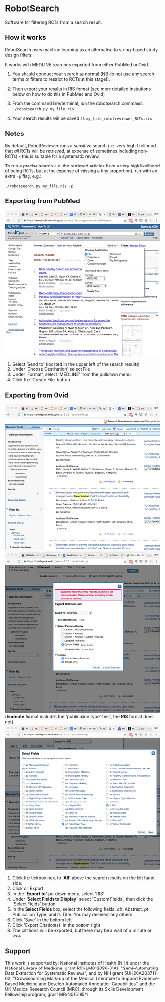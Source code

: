 # RobotSearch

Software for filtering RCTs from a search result.

## How it works

RobotSearch uses machine learning as an alternative to string-based study design filters.

It works with MEDLINE searches exported from either PubMed or Ovid. 

1. You should conduct your search as normal (NB do not use any search terms or filters to restrict to RCTs at this stage!).

2. Then export your results in RIS format (see more detailed instrutions below on how to do this in PubMed and Ovid)

3. From the command line/terminal, run the robotsearch command:
`./robotsearch.py my_file.ris`

4. Your search results will be saved as `my_file_robotreviewer_RCTs.ris`

## Notes

By default, RobotReviewer runs a *sensitive* search (i.e. very high likelihood that *all* RCTs will be retrieved, at expense of sometimes including non-RCTs) - this is suitable for a systematic review.

To run a *precise* search (i.e. the retrieved articles have a very high likelihood of being RCTs, but at the expense of missing a tiny proportion), run with an extra `-p` flag, e.g.:

`./robotsearch.py my_file.ris -p`

## Exporting from PubMed

![How to export from PubMed](pubmed_export.png)

1. Select 'Send to' (located in the upper left of the search results)
2. Under 'Choose Destination' select File
3. Under 'Format', select 'MEDLINE' from the pulldown menu
4. Click the 'Create File' button

## Exporting from Ovid

![1. Exporting from Ovid - select 'All' in the top left, then click the Export text](ovid_export1.png)
![2. Exporting from Ovid - select 'EndNote' as the export format, then select 'Custom Fields', and click the 'Select Fields' button](ovid_export2.png) (**Endnote** format includes the 'publication type' field, the **RIS** format does not)
![2. Exporting from Ovid - select the following 3 fields to export: *ab*: Abstract, *pt*: Publication Type, and *ti*: Title](ovid_export3.png)

1. Click the tickbox next to **'All'** above the search results on the left hand side.
2. Click on Export
3. In the **'Export to'** pulldown menu, select 'RIS'
4. Under **'Select Fields to Display'** select 'Custom Fields', then click the 'Select Fields' button
5. In the **Select Fields** box, select the following fields: *ab*: Abstract, *pt*: Publication Type, and *ti*: Title. You may deselect any others.
6. Click 'Save' in the bottom left
7. Click 'Export Citation(s)' in the bottom right
8. The citations will be exported, but there may be a wait of a minute or two.


Support
-------

This work is supported by: National Institutes of Health (NIH) under the National Library of Medicine, grant R01-LM012086-01A1, "Semi-Automating Data Extraction for Systematic Reviews", and by NIH grant 5UH2CA203711-02, "Crowdsourcing Mark-up of the Medical Literature to Support Evidence-Based Medicine and Develop Automated Annotation Capabilities", and the UK Medical Research Council (MRC), through its Skills Development Fellowship program, grant MR/N015185/1
